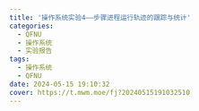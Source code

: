 ```yaml
---
title: '操作系统实验4——步骤进程运行轨迹的跟踪与统计'
categories:
  - QFNU
  - 操作系统
  - 实验报告
tags:
  - 操作系统
  - QFNU
date: 2024-05-15 19:10:32
cover: https://t.mwm.moe/fj?20240515191032510
---
```


